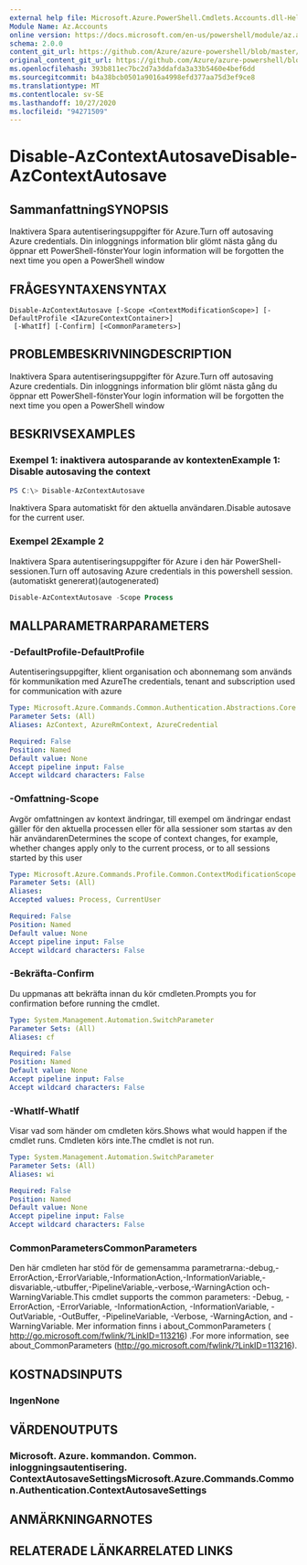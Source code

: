 ```yaml
---
external help file: Microsoft.Azure.PowerShell.Cmdlets.Accounts.dll-Help.xml
Module Name: Az.Accounts
online version: https://docs.microsoft.com/en-us/powershell/module/az.accounts/disable-azcontextautosave
schema: 2.0.0
content_git_url: https://github.com/Azure/azure-powershell/blob/master/src/Accounts/Accounts/help/Disable-AzContextAutosave.md
original_content_git_url: https://github.com/Azure/azure-powershell/blob/master/src/Accounts/Accounts/help/Disable-AzContextAutosave.md
ms.openlocfilehash: 393b811ec7bc2d7a3ddafda3a33b5460e4bef6dd
ms.sourcegitcommit: b4a38bcb0501a9016a4998efd377aa75d3ef9ce8
ms.translationtype: MT
ms.contentlocale: sv-SE
ms.lasthandoff: 10/27/2020
ms.locfileid: "94271509"
---
```

# <span data-ttu-id="4f62d-101">Disable-AzContextAutosave</span><span class="sxs-lookup"><span data-stu-id="4f62d-101">Disable-AzContextAutosave</span></span>

## <span data-ttu-id="4f62d-102">Sammanfattning</span><span class="sxs-lookup"><span data-stu-id="4f62d-102">SYNOPSIS</span></span>
<span data-ttu-id="4f62d-103">Inaktivera Spara autentiseringsuppgifter för Azure.</span><span class="sxs-lookup"><span data-stu-id="4f62d-103">Turn off autosaving Azure credentials.</span></span>  <span data-ttu-id="4f62d-104">Din inloggnings information blir glömt nästa gång du öppnar ett PowerShell-fönster</span><span class="sxs-lookup"><span data-stu-id="4f62d-104">Your login information will be forgotten the next time you open a PowerShell window</span></span>

## <span data-ttu-id="4f62d-105">FRÅGESYNTAXEN</span><span class="sxs-lookup"><span data-stu-id="4f62d-105">SYNTAX</span></span>

```
Disable-AzContextAutosave [-Scope <ContextModificationScope>] [-DefaultProfile <IAzureContextContainer>]
 [-WhatIf] [-Confirm] [<CommonParameters>]
```

## <span data-ttu-id="4f62d-106">PROBLEMBESKRIVNING</span><span class="sxs-lookup"><span data-stu-id="4f62d-106">DESCRIPTION</span></span>
<span data-ttu-id="4f62d-107">Inaktivera Spara autentiseringsuppgifter för Azure.</span><span class="sxs-lookup"><span data-stu-id="4f62d-107">Turn off autosaving Azure credentials.</span></span>  <span data-ttu-id="4f62d-108">Din inloggnings information blir glömt nästa gång du öppnar ett PowerShell-fönster</span><span class="sxs-lookup"><span data-stu-id="4f62d-108">Your login information will be forgotten the next time you open a PowerShell window</span></span>

## <span data-ttu-id="4f62d-109">BESKRIVS</span><span class="sxs-lookup"><span data-stu-id="4f62d-109">EXAMPLES</span></span>

### <span data-ttu-id="4f62d-110">Exempel 1: inaktivera autosparande av kontexten</span><span class="sxs-lookup"><span data-stu-id="4f62d-110">Example 1: Disable autosaving the context</span></span>
```powershell
PS C:\> Disable-AzContextAutosave
```

<span data-ttu-id="4f62d-111">Inaktivera Spara automatiskt för den aktuella användaren.</span><span class="sxs-lookup"><span data-stu-id="4f62d-111">Disable autosave for the current user.</span></span>

### <span data-ttu-id="4f62d-112">Exempel 2</span><span class="sxs-lookup"><span data-stu-id="4f62d-112">Example 2</span></span>

<span data-ttu-id="4f62d-113">Inaktivera Spara autentiseringsuppgifter för Azure i den här PowerShell-sessionen.</span><span class="sxs-lookup"><span data-stu-id="4f62d-113">Turn off autosaving Azure credentials in this powershell session.</span></span> <span data-ttu-id="4f62d-114">(automatiskt genererat)</span><span class="sxs-lookup"><span data-stu-id="4f62d-114">(autogenerated)</span></span>

```powershell <!-- Aladdin Generated Example --> 
Disable-AzContextAutosave -Scope Process
```

## <span data-ttu-id="4f62d-115">MALLPARAMETRAR</span><span class="sxs-lookup"><span data-stu-id="4f62d-115">PARAMETERS</span></span>

### <span data-ttu-id="4f62d-116">-DefaultProfile</span><span class="sxs-lookup"><span data-stu-id="4f62d-116">-DefaultProfile</span></span>
<span data-ttu-id="4f62d-117">Autentiseringsuppgifter, klient organisation och abonnemang som används för kommunikation med Azure</span><span class="sxs-lookup"><span data-stu-id="4f62d-117">The credentials, tenant and subscription used for communication with azure</span></span>

```yaml
Type: Microsoft.Azure.Commands.Common.Authentication.Abstractions.Core.IAzureContextContainer
Parameter Sets: (All)
Aliases: AzContext, AzureRmContext, AzureCredential

Required: False
Position: Named
Default value: None
Accept pipeline input: False
Accept wildcard characters: False
```

### <span data-ttu-id="4f62d-118">-Omfattning</span><span class="sxs-lookup"><span data-stu-id="4f62d-118">-Scope</span></span>
<span data-ttu-id="4f62d-119">Avgör omfattningen av kontext ändringar, till exempel om ändringar endast gäller för den aktuella processen eller för alla sessioner som startas av den här användaren</span><span class="sxs-lookup"><span data-stu-id="4f62d-119">Determines the scope of context changes, for example, whether changes apply only to the current process, or to all sessions started by this user</span></span>

```yaml
Type: Microsoft.Azure.Commands.Profile.Common.ContextModificationScope
Parameter Sets: (All)
Aliases:
Accepted values: Process, CurrentUser

Required: False
Position: Named
Default value: None
Accept pipeline input: False
Accept wildcard characters: False
```

### <span data-ttu-id="4f62d-120">-Bekräfta</span><span class="sxs-lookup"><span data-stu-id="4f62d-120">-Confirm</span></span>
<span data-ttu-id="4f62d-121">Du uppmanas att bekräfta innan du kör cmdleten.</span><span class="sxs-lookup"><span data-stu-id="4f62d-121">Prompts you for confirmation before running the cmdlet.</span></span>

```yaml
Type: System.Management.Automation.SwitchParameter
Parameter Sets: (All)
Aliases: cf

Required: False
Position: Named
Default value: None
Accept pipeline input: False
Accept wildcard characters: False
```

### <span data-ttu-id="4f62d-122">-WhatIf</span><span class="sxs-lookup"><span data-stu-id="4f62d-122">-WhatIf</span></span>
<span data-ttu-id="4f62d-123">Visar vad som händer om cmdleten körs.</span><span class="sxs-lookup"><span data-stu-id="4f62d-123">Shows what would happen if the cmdlet runs.</span></span>
<span data-ttu-id="4f62d-124">Cmdleten körs inte.</span><span class="sxs-lookup"><span data-stu-id="4f62d-124">The cmdlet is not run.</span></span>

```yaml
Type: System.Management.Automation.SwitchParameter
Parameter Sets: (All)
Aliases: wi

Required: False
Position: Named
Default value: None
Accept pipeline input: False
Accept wildcard characters: False
```

### <span data-ttu-id="4f62d-125">CommonParameters</span><span class="sxs-lookup"><span data-stu-id="4f62d-125">CommonParameters</span></span>
<span data-ttu-id="4f62d-126">Den här cmdleten har stöd för de gemensamma parametrarna:-debug,-ErrorAction,-ErrorVariable,-InformationAction,-InformationVariable,-disvariable,-utbuffer,-PipelineVariable,-verbose,-WarningAction och-WarningVariable.</span><span class="sxs-lookup"><span data-stu-id="4f62d-126">This cmdlet supports the common parameters: -Debug, -ErrorAction, -ErrorVariable, -InformationAction, -InformationVariable, -OutVariable, -OutBuffer, -PipelineVariable, -Verbose, -WarningAction, and -WarningVariable.</span></span> <span data-ttu-id="4f62d-127">Mer information finns i about_CommonParameters ( http://go.microsoft.com/fwlink/?LinkID=113216) .</span><span class="sxs-lookup"><span data-stu-id="4f62d-127">For more information, see about_CommonParameters (http://go.microsoft.com/fwlink/?LinkID=113216).</span></span>

## <span data-ttu-id="4f62d-128">KOSTNADS</span><span class="sxs-lookup"><span data-stu-id="4f62d-128">INPUTS</span></span>

### <span data-ttu-id="4f62d-129">Ingen</span><span class="sxs-lookup"><span data-stu-id="4f62d-129">None</span></span>

## <span data-ttu-id="4f62d-130">VÄRDEN</span><span class="sxs-lookup"><span data-stu-id="4f62d-130">OUTPUTS</span></span>

### <span data-ttu-id="4f62d-131">Microsoft. Azure. kommandon. Common. inloggningsautentisering. ContextAutosaveSettings</span><span class="sxs-lookup"><span data-stu-id="4f62d-131">Microsoft.Azure.Commands.Common.Authentication.ContextAutosaveSettings</span></span>

## <span data-ttu-id="4f62d-132">ANMÄRKNINGAR</span><span class="sxs-lookup"><span data-stu-id="4f62d-132">NOTES</span></span>

## <span data-ttu-id="4f62d-133">RELATERADE LÄNKAR</span><span class="sxs-lookup"><span data-stu-id="4f62d-133">RELATED LINKS</span></span>
